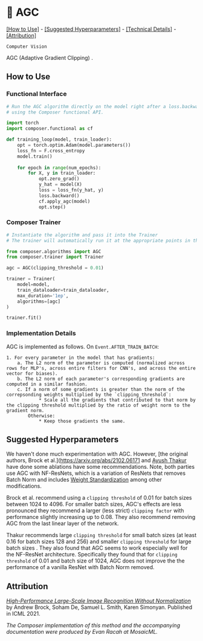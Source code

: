 # 📎 AGC

[\[How to Use\]](#how-to-use) - [\[Suggested Hyperparameters\]](#suggested-hyperparameters) - [\[Technical Details\]](#technical-details) - [\[Attribution\]](#attribution)

 `Computer Vision`

AGC (Adaptive Gradient Clipping) .

<!--| ![AGC](https://storage.googleapis.com/docs.mosaicml.com/images/methods/agc.png) |
|:--:
|*Need a picture.*|-->

## How to Use

### Functional Interface

```python
# Run the AGC algorithm directly on the model right after a loss.backward() call
# using the Composer functional API.

import torch
import composer.functional as cf

def training_loop(model, train_loader):
    opt = torch.optim.Adam(model.parameters())
    loss_fn = F.cross_entropy
    model.train()
  
    for epoch in range(num_epochs):
        for X, y in train_loader:
            opt.zero_grad()
            y_hat = model(X)
            loss = loss_fn(y_hat, y)
            loss.backward()
            cf.apply_agc(model)
            opt.step()
```

### Composer Trainer

```python
# Instantiate the algorithm and pass it into the Trainer
# The trainer will automatically run it at the appropriate points in the training loop

from composer.algorithms import AGC
from composer.trainer import Trainer

agc = AGC(clipping_threshold = 0.01)

trainer = Trainer(
    model=model,
    train_dataloader=train_dataloader,
    max_duration='1ep',
    algorithms=[agc]
)

trainer.fit()
```

### Implementation Details

AGC is implemented as follows. On `Event.AFTER_TRAIN_BATCH`:
```
1. For every parameter in the model that has gradients:
    a. The L2 norm of the parameter is computed (normalized across rows for MLP's, across entire filters for CNN's, and across the entire vector for biases).
    b. The L2 norm of each parameter's corresponding gradients are computed in a similar fashion.
    c. If a norm of some gradients is greater than the norm of the correpsonding weights multiplied by the `clipping_threshold`:
            * Scale all the gradients that contributed to that norm by the clipping threshold multiplied by the ratio of weight norm to the gradient norm.
        Otherwise:
            * Keep those gradients the same.
```


## Suggested Hyperparameters

We haven't done much experimentation with AGC. However, [the original authors, Brock et al.](https://arxiv.org/abs/2102.06171
and [Ayush Thakur](https://wandb.ai/ayush-thakur/nfnet/reports/Exploring-Adaptive-Gradient-Clipping-and-NFNets--Vmlldzo1MDc0NTQ)
have done some ablations have some recommendations. Note, both parties use AGC with NF-ResNets, which is a variation
of ResNets that removes Batch Norm and includes [Weight Standardization](https://arxiv.org/abs/1903.10520) 
among other modifications.

Brock et al. recommend using a `clipping threshold` of 0.01 for batch sizes between 1024 to 4096.
For smaller batch sizes, AGC's effects are less pronounced they recommend a larger (less strict) `clipping factor` with performance
slightly increasing up to 0.08. They also recommend removing AGC from the last linear layer of the network.

Thakur recommends large `clipping threshold` for small batch sizes (at least 0.16 for batch sizes 128 and 256) and smaller `clipping threshold` for large batch sizes .
They also found that AGC seems to work especially well for the NF-ResNet architecture. Specifically they found that for `clipping threshold` of 0.01 and batch size of 1024, AGC does not improve the the performance of a vanilla ResNet with Batch Norm removed.

<!-- ## Technical Details 
TODO(eracah): fill in this section.
-->


## Attribution

[*High-Performance Large-Scale Image Recognition Without Normalization*](https://arxiv.org/abs/2102.06171) by Andrew Brock, Soham De, Samuel L. Smith, Karen Simonyan. Published in ICML 2021.

*The Composer implementation of this method and the accompanying documentation were produced by Evan Racah at MosaicML.*
